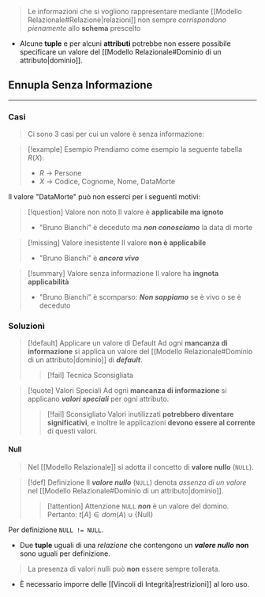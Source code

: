 >Le informazioni che si vogliono rappresentare mediante [[Modello Relazionale#Relazione|relazioni]] non sempre *corrispondono pienamente* allo **schema** prescelto
- Alcune **tuple** e per alcuni **attributi** potrebbe non essere possibile specificare un valore del [[Modello Relazionale#Dominio di un attributo|dominio]].

## Ennupla Senza Informazione
---
### Casi
> Ci sono 3 casi per cui un valore è senza informazione:

>[!example] Esempio
>Prendiamo come esempio la seguente tabella $R(X)$:
>- $R$ -> Persone
>- $X$ -> Codice, Cognome, Nome, DataMorte

Il valore "DataMorte" può non esserci per i seguenti motivi:

>[!question] Valore non noto
>Il valore è **applicabile ma ignoto**
>- "Bruno Bianchi" è deceduto ma ***non conosciamo*** la data di morte 

>[!missing] Valore inesistente
>Il valore **non è applicabile**
>- "Bruno Bianchi" è ***ancora vivo***

>[!summary] Valore senza informazione
>Il valore ha **ingnota applicabilità**
>- "Bruno Bianchi" è scomparso: ***Non sappiamo*** se è vivo o se è deceduto

### Soluzioni
>[!default] Applicare un valore di Default
>Ad ogni **mancanza di informazione** si applica un valore del [[Modello Relazionale#Dominio di un attributo|dominio]] di ***default***.
>>[!fail] Tecnica Sconsigliata


>[!quote] Valori Speciali
>Ad ogni **mancanza di informazione** si applicano ***valori speciali*** per ogni attributo.
>>[!fail] Sconsigliato
>>Valori inutilizzati **potrebbero diventare significativi**, e inoltre le applicazioni **devono essere al corrente** di questi valori.

#### Null
>Nel [[Modello Relazionale]] si adotta il concetto di **valore nullo** (`NULL`).

>[!def] Definizione
>Il ***valore nullo*** (`NULL`) denota *assenza di un valore* nel [[Modello Relazionale#Dominio di un attributo|dominio]].
>>[!attention] Attenzione
>>`NULL` ***non*** è un valore del domino.
>>Pertanto: $t[A]\in dom(A)\cup \{ \text{Null} \}$

Per definizione `NULL != NULL`.
- Due **tuple** uguali di una *relazione* che contengono un ***valore nullo*** **non** sono uguali per definizione.

>La presenza di valori nulli può **non** essere sempre tollerata.
- È necessario imporre delle [[Vincoli di Integrità|restrizioni]] al loro uso.
